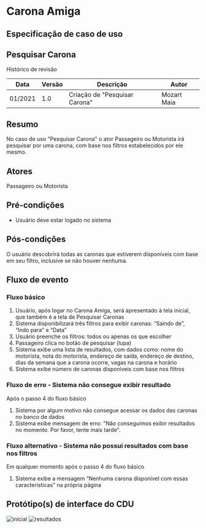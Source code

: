 # Carona Amiga
## Especificação de caso de uso

## Pesquisar Carona

Histórico de revisão

| Data | Versão | Descrição | Autor |
|--|--|--|--|
| 01/2021 | 1.0 | Criação de "Pesquisar Carona" | Mozart Maia |


## Resumo
No caso de uso "Pesquisar Carona" o ator Passageiro ou Motorista irá pesquisar por uma carona, com base nos filtros estabelecidos por ele mesmo.

## Atores
Passageiro ou Motorista

## Pré-condições

 - Usuário deve estar logado no sistema

## Pós-condições
O usuário descobrirá todas as caronas que estiverem disponíveis com base em seu filtro, inclusive se não houver nenhuma.

## Fluxo de evento
### Fluxo básico

 1. Usuário, após logar no Carona Amiga, será apresentado à tela inicial, que também é a tela de Pesquisar Caronas
 2. Sistema disponibilizará três filtros para exibir caronas: “Saindo de”, “Indo para” e “Data”
 3. Usuário preenche os filtros: todos ou apenas os que escolher
 4. Passageiro clica no botão de pesquisar (lupa)
 5. Sistema exibe uma lista de resultados, com dados como: nome do motorista, nota do motorista, endereço de saída, endereço de destino, dias da semana que a carona ocorre, vagas na carona e horário
 6. Sistema exibe número de caronas disponíveis com base nos filtros

### Fluxo de erro - Sistema não consegue exibir resultado 
Após o passo 4 do fluxo básico

 1. Sistema por algum motivo não consegue acessar os dados das caronas no banco de dados
 2. Sistema exibe mensagem de erro: "Não conseguimos exibir resultados no momento. Por favor, tente mais tarde".

### Fluxo alternativo - Sistema não possui resultados com base nos filtros

Em qualquer momento após o passo 4 do fluxo básico

 1. Sistema exibe a mensagem “Nenhuma carona disponível com essas características” na própria página

## Protótipo(s) de interface do CDU
![inicial](https://user-images.githubusercontent.com/37476677/148705376-ed0f5385-fbf2-418b-a008-4c7da0640357.png)
![resultados](https://user-images.githubusercontent.com/37476677/148705421-2eb20eac-c993-47a6-9c20-b00d5fe32306.png)

